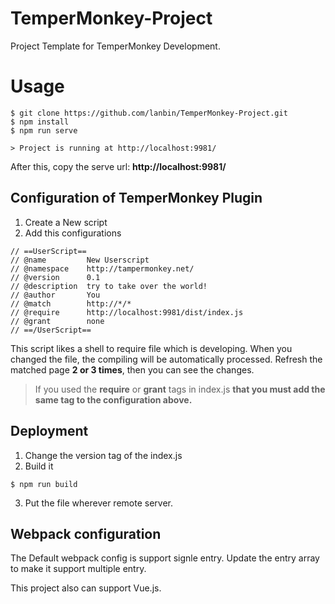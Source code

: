 # TemperMonkey-Project

Project Template for TemperMonkey Development.

# Usage

```
$ git clone https://github.com/lanbin/TemperMonkey-Project.git
$ npm install
$ npm run serve

> Project is running at http://localhost:9981/
```

After this, copy the serve url: **http://localhost:9981/**

## Configuration of TemperMonkey Plugin

1. Create a New script
2. Add this configurations

```
// ==UserScript==
// @name         New Userscript
// @namespace    http://tampermonkey.net/
// @version      0.1
// @description  try to take over the world!
// @author       You
// @match        http://*/*
// @require      http://localhost:9981/dist/index.js
// @grant        none
// ==/UserScript==

```

This script likes a shell to require file which is developing.
When you changed the file, the compiling will be automatically processed.
Refresh the matched page **2 or 3 times**, then you can see the changes.

> If you used the **require** or **grant** tags in index.js
> **that you must add the same tag to the configuration above.**

## Deployment

1. Change the version tag of the index.js
2. Build it

```
$ npm run build
```

3. Put the file wherever remote server.

## Webpack configuration

The Default webpack config is support signle entry.
Update the entry array to make it support multiple entry.

This project also can support Vue.js.
